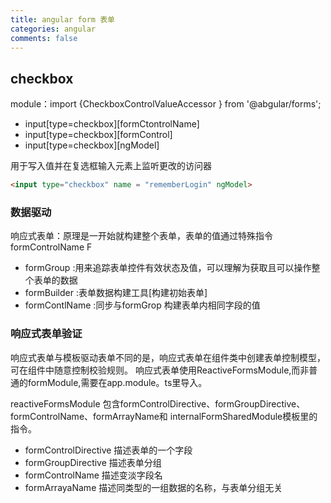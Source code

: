```yaml
---
title: angular form 表单
categories: angular
comments: false
---
```

## checkbox

module：import &#123;CheckboxControlValueAccessor &#125; from '@abgular/forms';

- input[type=checkbox][formCtontrolName]
- input[type=checkbox][formControl]
- input[type=checkbox][ngModel]

用于写入值并在复选框输入元素上监听更改的访问器

```html
<input type="checkbox" name = "rememberLogin" ngModel>
```
<!--more-->
### 数据驱动
响应式表单：原理是一开始就构建整个表单，表单的值通过特殊指令formControlName F

- formGroup :用来追踪表单控件有效状态及值，可以理解为获取且可以操作整个表单的数据
- formBuilder :表单数据构建工具[构建初始表单]
- formContlName :同步与formGrop 构建表单内相同字段的值

### 响应式表单验证
响应式表单与模板驱动表单不同的是，响应式表单在组件类中创建表单控制模型，可在组件中随意控制校验规则。
响应式表单使用ReactiveFormsModule,而非普通的formModule,需要在app.module。ts里导入。

reactiveFormsModule 包含formControlDirective、formGroupDirective、formControlName、formArrayName和
internalFormSharedModule模板里的指令。
- formControlDirective 描述表单的一个字段
- formGroupDirective 描述表单分组
- formControlName 描述变淡字段名
- formArrayaName 描述同类型的一组数据的名称，与表单分组无关